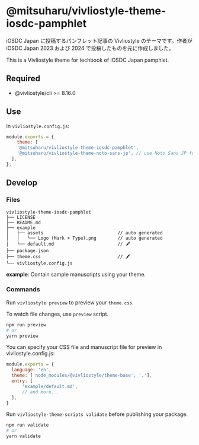 # @mitsuharu/vivliostyle-theme-iosdc-pamphlet

iOSDC Japan に投稿するパンフレット記事の Vivliostyle のテーマです。作者が iOSDC Japan 2023 および 2024 で投稿したものを元に作成しました。

This is a Vivliostyle theme for techbook of iOSDC Japan pamphlet.

## Required

- @vivliostyle/cli >= 8.16.0

## Use

In `vivliostyle.config.js`:

```js
module.exports = {
    theme: [
    '@mitsuharu/vivliostyle-theme-iosdc-pamphlet',
    '@mitsuharu/vivliostyle-theme-noto-sans-jp', // use Noto Sans JP font (optional)
  ],
};
```

## Develop

### Files

```text
vivliostyle-theme-iosdc-pamphlet
├── LICENSE
├── README.md
├── example
│   ├── assets                            // auto generated
│   │   └── Logo (Mark + Type).png        // auto generated
│   └── default.md                        // 🖋
├── package.json
├── theme.css                             // 🖋
└── vivliostyle.config.js
```

**example**: Contain sample manuscripts using your theme.

### Commands

Run `vivliostyle preview` to preview your `theme.css`.

To watch file changes, use `preview` script.

```bash
npm run preview
# or
yarn preview
```

You can specify your CSS file and manuscript file for preview in vivliostyle.config.js:

```js
module.exports = {
  language: 'en',
  theme: ['node_modules/@vivliostyle/theme-base', '.'],
  entry: [
      'example/default.md',
      // and more...
  ],
}
```

Run `vivliostyle-theme-scripts validate` before publishing your package.

```bash
npm run validate
# or
yarn validate
```
